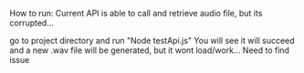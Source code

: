 How to run:
Current API is able to call and retrieve audio file, but its corrupted...

go to project directory and run "Node testApi.js"
You will see it will succeed and a new .wav file will be generated, but it wont load/work...
Need to find issue
